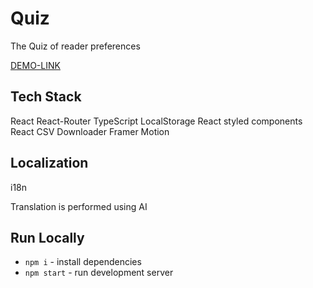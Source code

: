 # Quiz

The Quiz of reader preferences

[DEMO-LINK](https://quiz-read-app.netlify.app/) 

## Tech Stack

React
React-Router
TypeScript
LocalStorage
React styled components
React CSV Downloader
Framer Motion

## Localization

i18n

Translation is performed using AI


## Run Locally

- `npm i` - install dependencies
- `npm start` - run development server